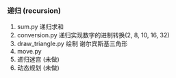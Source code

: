 ### 递归 (recursion)


1. sum.py 递归求和
1. conversion.py 递归实现数字的进制转换(2, 8, 10, 16, 32)
1. draw_triangle.py 绘制 谢尔宾斯基三角形
1. move.py 
1. 递归迷宫 (未做)
1. 动态规划 (未做)